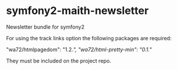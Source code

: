 # symfony2-maith-newsletter
Newsletter bundle for symfony2

For using the track links option the following packages are required:

"wa72/htmlpagedom": "1.2.*",
"wa72/html-pretty-min": "0.1.*"

They must be included on the project repo.
